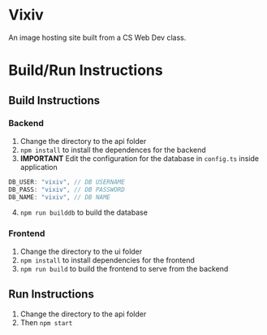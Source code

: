 # Vixiv
An image hosting site built from a CS Web Dev class.

# Build/Run Instructions

## Build Instructions
### Backend
1. Change the directory to the api folder
2. `npm install` to install the dependences for the backend
3. **IMPORTANT** Edit the configuration for the database in `config.ts` inside application
```ts
DB_USER: "vixiv", // DB USERNAME
DB_PASS: "vixiv", // DB PASSWORD
DB_NAME: "vixiv", // DB NAME
```
4. `npm run builddb` to build the database

### Frontend
1. Change the directory to the ui folder
2. `npm install` to install dependencies for the frontend
3. `npm run build` to build the frontend to serve from the backend

## Run Instructions
1. Change the directory to the api folder
2. Then `npm start`
